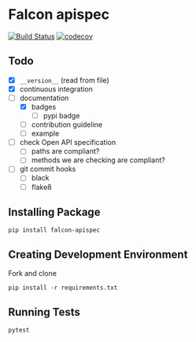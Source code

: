 # Falcon apispec

[![Build Status](https://travis-ci.org/alysivji/falcon-apispec.svg?branch=master)](https://travis-ci.org/alysivji/falcon-apispec) [![codecov](https://codecov.io/gh/alysivji/falcon-apispec/branch/master/graph/badge.svg)](https://codecov.io/gh/alysivji/falcon-apispec)

## Todo

- [x] `__version__` (read from file)
- [x] continuous integration
- [ ] documentation
  - [x] badges
    - [ ] pypi badge
  - [ ] contribution guideline
  - [ ] example
- [ ] check Open API specification
  - [ ] paths are compliant?
  - [ ] methods we are checking are compliant?
- [ ] git commit hooks
  - [ ] black
  - [ ] flake8

## Installing Package

```console
pip install falcon-apispec
```

## Creating Development Environment

Fork and clone

```console
pip install -r requirements.txt
```

## Running Tests

```console
pytest
```
